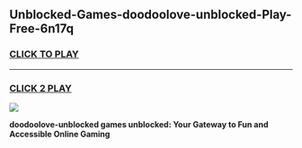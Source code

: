
## Unblocked-Games-doodoolove-unblocked-Play-Free-6n17q
<h3>
<a href="https://premium76.site?title=doodoolove-unblocked&ref=12A">CLICK TO PLAY</a></h3>
<hr>

<h3>
<a href="https://premium76.site?title=doodoolove-unblocked&ref=12A">CLICK 2 PLAY</a>
  
</h3>

<a href="https://premium76.site?title=doodoolove-unblocked&ref=12A"><img src="https://clearcache.store/games.png"></a>


**doodoolove-unblocked games unblocked: Your Gateway to Fun and Accessible Online Gaming**
